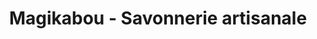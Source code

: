 ---
title: "Magikabou - Savonnerie artisanale"
url: /aigrefeuille-daunis/magikabou-savonnerie-artisanale/
shop: Kosmetik
---